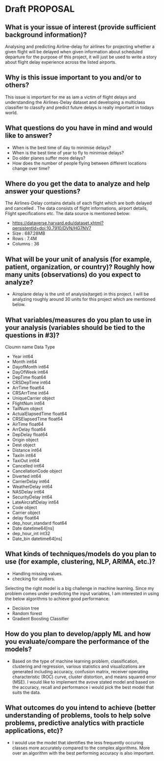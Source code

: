 # Draft PROPOSAL
## What is your issue of interest (provide sufficient background information)?

Analysing and predicting Airline-delay for airlines for projecting whether a given flight will be delayed when given information about scheduled departure for the purpose of this project, it will just be used to write a story about flight delay experience across the listed airports.

## Why is this issue important to you and/or to others?

This issue is important for me as iam a victim of flight delays and understanding the Airlines-Delay dataset and developing a multiclass classifier to classify and predict future delays is really important in todays world.

## What questions do you have in mind and would like to answer?

- When is the best time of day to minimise delays?
- When is the best time of year to fly to minimise delays?
- Do older planes suffer more delays?
- How does the number of people flying between different locations change over time?

## Where do you get the data to analyze and help answer your questions?

The Airlines-Delay  contains details of each flight which are both delayed and cancelled . The data consists of flight informations, airport details, Flight specifications etc.
The data source is mentioned below:
- https://dataverse.harvard.edu/dataset.xhtml?persistentId=doi:10.7910/DVN/HG7NV7
- Size    : 687.28MB
- Rows    : 7.4M
- Columns : 36


## What will be your unit of analysis (for example, patient, organization, or country)? Roughly how many units (observations) do you expect to analyze?

- Airoplane delay is the unit of analysis(target) in this project. I will be analyzing roughly around 30 units for this project which are mentioned below.

## What variables/measures do you plan to use in your analysis (variables should be tied to the questions in #3)?

Cloumn name                  Data Type

- Year                          int64
- Month                         int64
- DayofMonth                    int64
- DayOfWeek                     int64
- DepTime                     float64
- CRSDepTime                    int64
- ArrTime                     float64
- CRSArrTime                    int64
- UniqueCarrier                object
- FlightNum                     int64
- TailNum                      object
- ActualElapsedTime           float64
- CRSElapsedTime              float64
- AirTime                     float64
- ArrDelay                    float64
- DepDelay                    float64
- Origin                       object
- Dest                         object
- Distance                      int64
- TaxiIn                        int64
- TaxiOut                       int64
- Cancelled                     int64
- CancellationCode             object
- Diverted                      int64
- CarrierDelay                  int64
- WeatherDelay                  int64
- NASDelay                      int64
- SecurityDelay                 int64
- LateAircraftDelay             int64
- Code                         object
- Carrier                      object
- delay                       float64
- dep_hour_standard           float64
- Date                 datetime64[ns]
- dep_hour_int                  int32
- Date_bin             datetime64[ns]


## What kinds of techniques/models do you plan to use (for example, clustering, NLP, ARIMA, etc.)?
- Handling missing values.
- checking for outliers.

Selecting the right model is a big challenge in machine learning. Since my problem comes under predicting the input variables, I am interested in using the below algorithms to achieve good performance.
- Decision tree
- Random forest
- Gradient Boosting Classifier

## How do you plan to develop/apply ML and how you evaluate/compare the performance of the models?

- Based on the type of machine learning problem, classification, clustering and regression, various statistics and visualizations are generated including accuracy, confusion matrix, receiver operating characteristic (ROC) curve, cluster distortion, and means squared error (MSE). I would like to implement the avove stated model and based on the accuracy, recall and performance i would pick the best model that suits the data.

## What outcomes do you intend to achieve (better understanding of problems, tools to help solve problems, predictive analytics with practicle applications, etc)?

- I would use the model that identifies the less frequently occuring classes more accurately compared to the complex algorithms. More over an algorithm with the best performing accuracy is also important.








